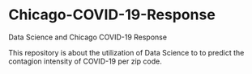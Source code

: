# Chicago-COVID-19-Response
Data Science and Chicago COVID-19 Response

This repository is about the utilization of Data Science to to predict the contagion intensity of COVID-19 per zip code.

